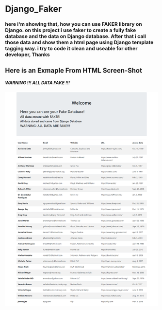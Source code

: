 # Django_Faker
### here i'm showing that, how you can use FAKER library on Django. on this project i use faker to create a fully fake database and the data on Django database. After that i call those data and show them a html page using Django template tagging way. i try to code it clean and useable for other developer, Thanks

## Here is an Exmaple From HTML Screen-Shot 
##### WARNING !!! ALL DATA FAKE !!!

<img src='Screen_Shot.png'>
